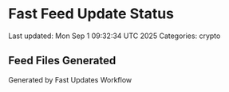 # Fast Feed Update Status
Last updated: Mon Sep  1 09:32:34 UTC 2025
Categories: crypto

## Feed Files Generated

Generated by Fast Updates Workflow
